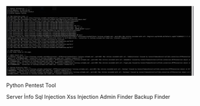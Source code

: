 <img src="https://github.com/BuhHunter/python-automated-security-testing/blob/main/start.jpeg" alt="GitHub Logo" width="500">

Python Pentest Tool

Server İnfo
Sql Injection
Xss Injection
Admin Finder
Backup Finder
